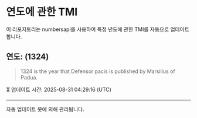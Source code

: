 
# 연도에 관한 TMI

이 리포지토리는 numbersapi를 사용하여 특정 년도에 관한 TMI를 자동으로 업데이트합니다.

## 연도: (1324)
> 1324 is the year that Defensor pacis is published by Marsilius of Padua.

⏳ 업데이트 시간: 2025-08-31 04:29:16 (UTC)

---
자동 업데이트 봇에 의해 관리됩니다.

